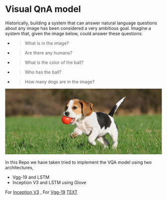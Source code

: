 # **Visual QnA model**
Historically, building a system that can answer natural language questions about any image has been considered a very ambitious goal. Imagine a system that, given the image below, could answer these questions:

- >What is in the image?
- >Are there any humans?
- >What is the color of the ball?
- >Who has the ball?
- >How many dogs are in the image?




<img src="images/readme.jpg" alt="readme">

In this Repo we have taken tried to implement the VQA model  using  two architectures, 
- Vgg-19 and LSTM 
- Inception V3 and LSTM using Glove 
 
For [Inception V3](http://cocodataset.org/#home) , For [Vgg-19](https://github.com/jbrownlee/Datasets/releases/download/Flickr8k/Flickr8k_Dataset.zip) [TEXT](https://github.com/jbrownlee/Datasets/releases/download/Flickr8k/Flickr8k_text.zip)

 
